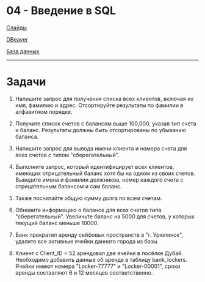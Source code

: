 # 04 - Введение в SQL

[Слайды](https://github.com/adamxrvn/hse-lyceum-android-course/blob/4858c8d10a73c03967f08345d9fdd1aab2f39bbc/04%20-%20SQL/04%20-%20SQL.pdf)

[DBeaver](https://dbeaver.io/download/)

[База данных](https://github.com/adamxrvn/hse-lyceum-android-course/blob/4858c8d10a73c03967f08345d9fdd1aab2f39bbc/04%20-%20SQL/bank.db)


---

# Задачи

1. Напишите запрос для получения списка всех клиентов, включая их имя, фамилию и адрес. Отсортируйте результаты по фамилии в алфавитном порядке.

2. Получите список счетов с балансом выше 100,000, указав тип счета и баланс. Результаты должны быть отсортированы по убыванию баланса.

3. Напишите запрос для вывода имени клиента и номера счета для всех счетов с типом "сберегательный".

4. Выполните запрос, который идентифицирует всех клиентов, имеющих отрицательный баланс хотя бы на одном из своих счетов. Выведите имена и фамилии должников, номер каждого счета с отрицательным балансом и сам баланс.

5. Также посчитайте общую сумму долга по всем счетам.

6. Обновите информацию о балансе для всех счетов типа "сберегательный". Увеличьте баланс на 5000 для счетов, у которых текущий баланс меньше 10000.

7. Банк прекратил аренду сейфовых пространств в "г. Урюпинск", удалите все активные ячейки данного города из базы.

8. Клиент с Client_ID = 52 арендовал две ячейки в посёлке Дубай. Необходимо добавить данные об аренде в таблицу bank_lockers. Ячейки имеют номера "Locker-77777" и "Locker-00001", сроки аренды составляют 6 и 12 месяцев соответственно.
